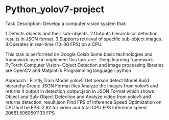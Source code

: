 # Python_yolov7-project
Task Description: Develop a computer vision system that:

1.Detects objects and their sub-objects. 2.Outputs hierarchical detection results in JSON format. 3.Supports retrieval of specific sub-object images. 4.Operates in real-time (10–30 FPS) on a CPU.

This task is performed on Google Colab Some basic technologies and framework used in implement this task are:- Deep learning framework- PyTorch Computer Vision- Object Detection and image processing libraries are OpenCV and Matplotlib Programming language : python

Approach : Firstly,Train Model yolov5 Get person detect Model Build hierarchy Create JSON Format files Analyze the images from yolov5 and returns it output in detection_output.json in JSON Format which shows Object and Sub-Object Detection and Analyze video from yolov5 and returns detection_result.json Find FPS of Inference Speed Optimization on CPU will be FPS: 2.82 for video and total CPU FPS Inference speed 20661.5960591133 FPS
